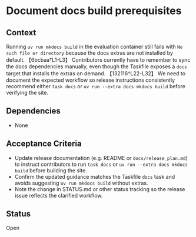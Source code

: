 # Document docs build prerequisites

## Context
Running `uv run mkdocs build` in the evaluation container still fails with
`No such file or directory` because the docs extras are not installed by
default. 【6bcbaa†L1-L3】 Contributors currently have to remember to sync the
docs dependencies manually, even though the Taskfile exposes a `docs` target
that installs the extras on demand. 【132116†L22-L32】 We need to document the
expected workflow so release instructions consistently recommend either
`task docs` or `uv run --extra docs mkdocs build` before verifying the site.

## Dependencies
- None

## Acceptance Criteria
- Update release documentation (e.g. README or `docs/release_plan.md`) to
  instruct contributors to run `task docs` or `uv run --extra docs mkdocs build`
  before building the site.
- Confirm the updated guidance matches the Taskfile `docs` task and avoids
  suggesting `uv run mkdocs build` without extras.
- Note the change in STATUS.md or other status tracking so the release issue
  reflects the clarified workflow.

## Status
Open
